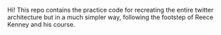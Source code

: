 Hi! This repo contains the practice code for recreating the entire twitter architecture but in a much simpler way, following the footstep of Reece Kenney and his course. 
